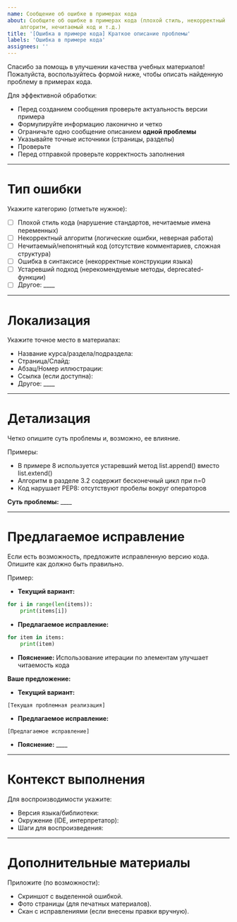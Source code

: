```yaml
---
name: Сообщение об ошибке в примерах кода
about: Сообщите об ошибке в примерах кода (плохой стиль, некорректный
    алгоритм, нечитаемый код и т.д.)
title: '[Ошибка в примере кода] Краткое описание проблемы'
labels: 'Ошибка в примере кода'
assignees: ''
---
```


Спасибо за помощь в улучшении качества учебных материалов!
Пожалуйста, воспользуйтесь формой ниже, чтобы описать найденную проблему в
примерах кода.

Для эффективной обработки:
- Перед созданием сообщения проверьте актуальность версии примера
- Формулируйте информацию лаконично и четко
- Ограничьте одно сообщение описанием **одной проблемы**
- Указывайте точные источники (страницы, разделы)
- Проверьте
- Перед отправкой проверьте корректность заполнения

---

# Тип ошибки
Укажите категорию (отметьте нужное):
- [ ] Плохой стиль кода (нарушение стандартов, нечитаемые имена переменных)
- [ ] Некорректный алгоритм (логические ошибки, неверная работа)
- [ ] Нечитаемый/непонятный код (отсутствие комментариев, сложная структура)
- [ ] Ошибка в синтаксисе (некорректные конструкции языка)
- [ ] Устаревший подход (нерекомендуемые методы, deprecated-функции)
- [ ] Другое: ____

---

# Локализация
Укажите точное место в материалах:
- Название курса/раздела/подраздела:
- Страница/Слайд:
- Абзац/Номер иллюстрации:
- Ссылка (если доступна):
- Другое: ____

---

# Детализация
Четко опишите суть проблемы и, возможно, ее влияние.

Примеры:
- В примере 8 используется устаревший метод list.append() вместо list.extend()
- Алгоритм в разделе 3.2 содержит бесконечный цикл при n=0
- Код нарушает PEP8: отсутствуют пробелы вокруг операторов

**Суть проблемы:** ____

---

# Предлагаемое исправление
Если есть возможность, предложите исправленную версию кода.
Опишите как должно быть правильно.

Пример:
- **Текущий вариант:**
```python
for i in range(len(items)):
    print(items[i])
```
- **Предлагаемое исправление:**
```python
for item in items:
    print(item)
```
- **Пояснение:** Использование итерации по элементам улучшает читаемость кода

**Ваше предложение:**
- **Текущий вариант:**
```[язык]
[Текущая проблемная реализация]
```
- **Предлагаемое исправление:**
```[язык]
[Предлагаемое исправление]
```
- **Пояснение:** ____

---

# Контекст выполнения
Для воспроизводимости укажите:
- Версия языка/библиотеки:
- Окружение (IDE, интерпретатор):
- Шаги для воспроизведения:

---

# Дополнительные материалы
Приложите (по возможности):
- Скриншот с выделенной ошибкой.
-  Фото страницы (для печатных материалов).
- Скан с исправлениями (если внесены правки вручную).
